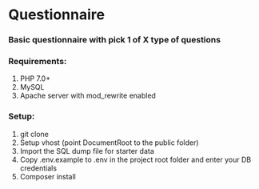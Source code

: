 # Questionnaire
### Basic questionnaire with pick 1 of X type of questions


### Requirements:  
1. PHP 7.0+
2. MySQL
3. Apache server with mod_rewrite enabled


### Setup:
1. git clone
2. Setup vhost (point DocumentRoot to the public folder)
3. Import the SQL dump file for starter data
4. Copy .env.example to .env in the project root folder and enter your DB credentials
5. Composer install
